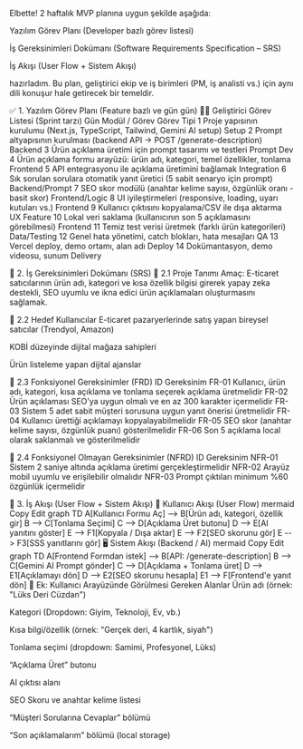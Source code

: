 Elbette! 2 haftalık MVP planına uygun şekilde aşağıda:

Yazılım Görev Planı (Developer bazlı görev listesi)

İş Gereksinimleri Dokümanı (Software Requirements Specification – SRS)

İş Akışı (User Flow + Sistem Akışı)

hazırladım. Bu plan, geliştirici ekip ve iş birimleri (PM, iş analisti vs.) için aynı dili konuşur hale getirecek bir temeldir.

✅ 1. Yazılım Görev Planı (Feature bazlı ve gün gün)
👨‍💻 Geliştirici Görev Listesi (Sprint tarzı)
Gün	Modül / Görev	Görev Tipi
1	Proje yapısının kurulumu (Next.js, TypeScript, Tailwind, Gemini AI setup)	Setup
2	Prompt altyapısının kurulması (backend API → POST /generate-description)	Backend
3	Ürün açıklama üretimi için prompt tasarımı ve testleri	Prompt Dev
4	Ürün açıklama formu arayüzü: ürün adı, kategori, temel özellikler, tonlama	Frontend
5	API entegrasyonu ile açıklama üretimini bağlamak	Integration
6	Sık sorulan sorulara otomatik yanıt üretici (5 sabit senaryo için prompt)	Backend/Prompt
7	SEO skor modülü (anahtar kelime sayısı, özgünlük oranı - basit skor)	Frontend/Logic
8	UI iyileştirmeleri (responsive, loading, uyarı kutuları vs.)	Frontend
9	Kullanıcı çıktısını kopyalama/CSV ile dışa aktarma	UX Feature
10	Lokal veri saklama (kullanıcının son 5 açıklamasını görebilmesi)	Frontend
11	Temiz test verisi üretmek (farklı ürün kategorileri)	Data/Testing
12	Genel hata yönetimi, catch blokları, hata mesajları	QA
13	Vercel deploy, demo ortamı, alan adı	Deploy
14	Dokümantasyon, demo videosu, sunum	Delivery

📄 2. İş Gereksinimleri Dokümanı (SRS)
🔹 2.1 Proje Tanımı
Amaç:
E-ticaret satıcılarının ürün adı, kategori ve kısa özellik bilgisi girerek yapay zeka destekli, SEO uyumlu ve ikna edici ürün açıklamaları oluşturmasını sağlamak.

🔹 2.2 Hedef Kullanıcılar
E-ticaret pazaryerlerinde satış yapan bireysel satıcılar (Trendyol, Amazon)

KOBİ düzeyinde dijital mağaza sahipleri

Ürün listeleme yapan dijital ajanslar

🔹 2.3 Fonksiyonel Gereksinimler (FRD)
ID	Gereksinim
FR-01	Kullanıcı, ürün adı, kategori, kısa açıklama ve tonlama seçerek açıklama üretmelidir
FR-02	Ürün açıklaması SEO’ya uygun olmalı ve en az 300 karakter içermelidir
FR-03	Sistem 5 adet sabit müşteri sorusuna uygun yanıt önerisi üretmelidir
FR-04	Kullanıcı ürettiği açıklamayı kopyalayabilmelidir
FR-05	SEO skor (anahtar kelime sayısı, özgünlük puanı) gösterilmelidir
FR-06	Son 5 açıklama local olarak saklanmalı ve gösterilmelidir

🔹 2.4 Fonksiyonel Olmayan Gereksinimler (NFRD)
ID	Gereksinim
NFR-01	Sistem 2 saniye altında açıklama üretimi gerçekleştirmelidir
NFR-02	Arayüz mobil uyumlu ve erişilebilir olmalıdır
NFR-03	Prompt çıktıları minimum %60 özgünlük içermelidir

🔁 3. İş Akışı (User Flow + Sistem Akışı)
👤 Kullanıcı Akışı (User Flow)
mermaid
Copy
Edit
graph TD
A[Kullanıcı Formu Aç] --> B[Ürün adı, kategori, özellik gir]
B --> C[Tonlama Seçimi]
C --> D[Açıklama Üret butonu]
D --> E[AI yanıtını göster]
E --> F1[Kopyala / Dışa aktar]
E --> F2[SEO skorunu gör]
E --> F3[SSS yanıtlarını gör]
🖥️ Sistem Akışı (Backend / AI)
mermaid
Copy
Edit
graph TD
A[Frontend Formdan istek] --> B[API: /generate-description]
B --> C[Gemini AI Prompt gönder]
C --> D[Açıklama + Tonlama üret]
D --> E1[Açıklamayı dön]
D --> E2[SEO skorunu hesapla]
E1 --> F[Frontend'e yanıt dön]
📎 Ek: Kullanıcı Arayüzünde Görülmesi Gereken Alanlar
Ürün adı (örnek: "Lüks Deri Cüzdan")

Kategori (Dropdown: Giyim, Teknoloji, Ev, vb.)

Kısa bilgi/özellik (örnek: "Gerçek deri, 4 kartlık, siyah")

Tonlama seçimi (dropdown: Samimi, Profesyonel, Lüks)

“Açıklama Üret” butonu

AI çıktısı alanı

SEO Skoru ve anahtar kelime listesi

“Müşteri Sorularına Cevaplar” bölümü

“Son açıklamalarım” bölümü (local storage)